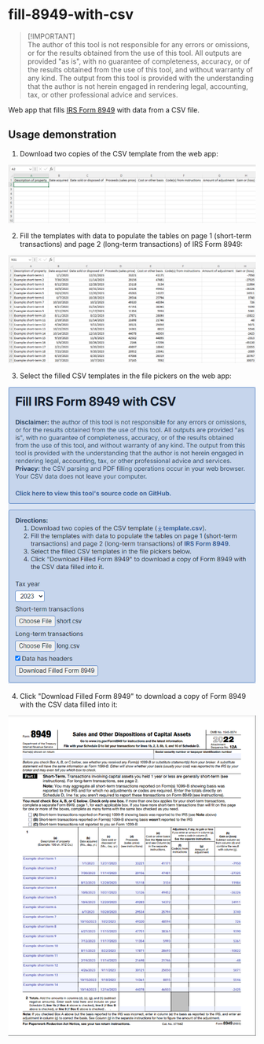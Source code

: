 # fill-8949-with-csv

> [!IMPORTANT]<br>
> The author of this tool is not responsible for any errors or omissions, or for the results obtained from the use of this tool. All outputs are provided "as is", with no guarantee of completeness, accuracy, or of the results obtained from the use of this tool, and without warranty of any kind. The output from this tool is provided with the understanding that the author is not herein engaged in rendering legal, accounting, tax, or other professional advice and services.

Web app that fills [IRS Form 8949](https://www.irs.gov/form8949) with data from a CSV file.

## Usage demonstration

1. Download two copies of the CSV template from the web app:

![Empty CSV template shown in Excel](./.github/1.png)

2. Fill the templates with data to populate the tables on page 1 (short-term transactions) and page 2 (long-term transactions) of IRS Form 8949:

![CSV template shown in Excel populated with fake short-term transactions for demonstration](./.github/2.png)

3. Select the filled CSV templates in the file pickers on the web app:

![The fill-8949-with-csv web app with the file pickers set to example templates](./.github/3.png)

4. Click "Download Filled Form 8949" to download a copy of Form 8949 with the CSV data filled into it:

![A 2022 IRS Form 8949 with the transactions from the CSV populated into it](./.github/4.png)
